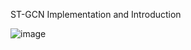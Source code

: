 ST-GCN Implementation and Introduction

![image](https://user-images.githubusercontent.com/96468353/235434244-487e97b1-04d2-428c-8010-b2f3f5cdd8de.png)
